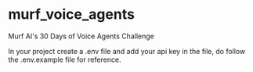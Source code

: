 # murf_voice_agents
Murf AI's 30 Days of Voice Agents Challenge

In your project create a .env file and add your api key in the file, do follow the .env.example file for reference.